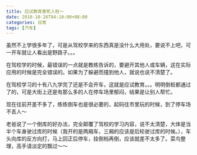 ```yaml
---
title: 应试教育害死人啦～
date: 2010-10-26T04:10:00+08:00
categories: 日常
tags: [汽车]
---
```


虽然不上学很多年了，可是从驾校学来的东西真是没什么大用处，要说不上吧，可一开车就让人看出是野路子。。。

在驾校学的时候，最错误的一点就是教练告诉的，要避开其他人或车辆，这在实际应用的时候是完全错误的。如果为了躲避而撞到他人，就说也说不清楚了。

在驾校学习的十有八九学完了还是不会开车，这就是应试教育。。。明明倒桩都通过了的，可是大街上还是有那么多的人在停车场里郁闷，结果是让别人帮忙。

现在往前开差不多了，练练倒车也是很必要的，起码往市里玩的时候，到了停车场不丢人～

老爸说了一个倒库的好办法，完全颠覆了驾校的学习内容，说不太清楚，大体是当半个车身驶过库的时候（我开的是两厢车，三厢的应该是后轮驶过库的时候。），车头向库的反方向打，马上回正后停车，挂倒档再倒，应该就差不太多了。菜鸟整理，高手请淡定的飘过～～
